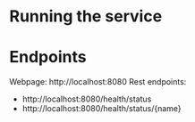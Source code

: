 # Running the service

# Endpoints
Webpage: http://localhost:8080
Rest endpoints:
 - http://localhost:8080/health/status
 - http://localhost:8080/health/status/{name}